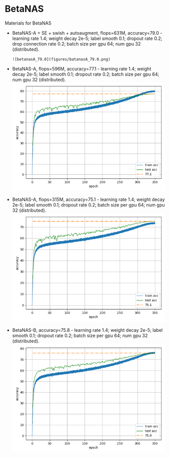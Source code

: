 # BetaNAS
Materials for BetaNAS

* BetaNAS-A + SE + swish + autoaugment, flops=631M, accuracy=79.0
      - learning rate 1.4; weight decay 2e-5; label smooth 0.1; dropout rate 0.2; drop connection rate 0.2; batch size per gpu 64; num gpu 32 (distributed).
      
      ![betanasA_79.0](figures/batanasA_79.0.png)

* BetaNAS-A, flops=596M, accuracy=77.1
      - learning rate 1.4; weight decay 2e-5; label smooth 0.1; dropout rate 0.2; batch size per gpu 64; num gpu 32 (distributed).
      ![betanasA_77.1](figures/batanasA_77.1.png)

* BetaNAS-A, flops=315M, accuracy=75.1
      - learning rate 1.4; weight decay 2e-5; label smooth 0.1; dropout rate 0.2; batch size per gpu 64; num gpu 32 (distributed).
      ![betanasA_75.1](figures/batanasA_75.1.png)

* BetaNAS-B, accuracy=75.8
      - learning rate 1.4; weight decay 2e-5; label smooth 0.1; dropout rate 0.2; batch size per gpu 64; num gpu 32 (distributed).
      ![betanasB_75.8](figures/batanasB_75.8.png)

